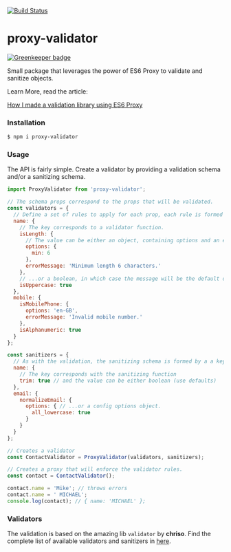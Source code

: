 [![Build Status](https://travis-ci.org/sorodrigo/proxy-validator.svg?branch=master)](https://travis-ci.org/sorodrigo/proxy-validator)
# proxy-validator

[![Greenkeeper badge](https://badges.greenkeeper.io/sorodrigo/proxy-validator.svg)](https://greenkeeper.io/)

Small package that leverages the power of ES6 Proxy to validate and sanitize objects.

Learn More, read the article:

[How I made a validation library using ES6 Proxy](https://hackernoon.com/how-i-made-a-validation-library-using-es6-proxy-59df82c1a4c0)

### Installation
```bash
$ npm i proxy-validator
```

### Usage
The API is fairly simple. Create a validator by providing a validation schema and/or a sanitizing schema.
```js
import ProxyValidator from 'proxy-validator';

// The schema props correspond to the props that will be validated.
const validators = {
  // Define a set of rules to apply for each prop, each rule is formed by a key and a value.
  name: {
    // The key corresponds to a validator function.
    isLength: {
      // The value can be either an object, containing options and an errorMessage...
      options: {
        min: 6
      },
      errorMessage: 'Minimum length 6 characters.'
    },
    // ...or a boolean, in which case the message will be the default one.
    isUppercase: true
  },
  mobile: {
    isMobilePhone: {
      options: 'en-GB',
      errorMessage: 'Invalid mobile number.'
    },
    isAlphanumeric: true
  }
};

const sanitizers = {
  // As with the validation, the sanitizing schema is formed by a a key/value pair.
  name: {
    // The key corresponds with the sanitizing function
    trim: true // and the value can be either boolean (use defaults)
  },
  email: {
    normalizeEmail: {
      options: { // ...or a config options object.
        all_lowercase: true
      }
    }
  }
};

// Creates a validator
const ContactValidator = ProxyValidator(validators, sanitizers);

// Creates a proxy that will enforce the validator rules.
const contact = ContactValidator();

contact.name = 'Mike'; // throws errors
contact.name = ' MICHAEL';
console.log(contact); // { name: 'MICHAEL' };
```

### Validators
The validation is based on the amazing lib `validator` by **chriso**. Find the complete list of available validators and sanitizers in [here](https://github.com/chriso/validator.js).
